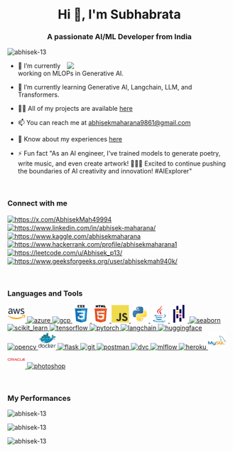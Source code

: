<!--
abhisek-13/abhisek-13 is a ✨ special ✨ repository because its README.md (this file) appears on your GitHub profile.

Here are some ideas to get you started:

- 🔭 I’m currently working on ...
- 🌱 I’m currently learning ...
- 👯 I’m looking to collaborate on ...
- 🤔 I’m looking for help with ...
- 💬 Ask me about ...
- 📫 How to reach me: ...
- 😄 Pronouns: ...
- ⚡ Fun fact: ...
-->
<h1 align="center">Hi 👋, I'm Subhabrata</h1>
<h3 align="center">A passionate AI/ML Developer from India</h3>


<p align="left"> <img src="https://komarev.com/ghpvc/?username=abhisek-13&label=Profile%20views&color=0e75b6&style=flat" alt="abhisek-13" /> </p>

<img src="https://static.wixstatic.com/media/3eee0b_8b6780c6bd8245ecafdbe55d8db7e2df~mv2.gif" align="right" width = 370px />

- 🔭 I’m currently working on MLOPs in Generative AI.

- 🌱 I’m currently learning Generative AI, Langchain, LLM, and Transformers.

- 👨‍💻 All of my projects are available [here](https://github.com/abhisek-13?tab=repositories)

- 📫 You can reach me at abhisekmaharana9861@gmail.com

- 📄 Know about my experiences [here](https://drive.google.com/file/d/15SWNOapSvogmbyrF1_dSDM1b1Ro8iOPW/view)

- ⚡ Fun fact "As an AI engineer, I've trained models to generate poetry, write music, and even create artwork! 🤖🎨🎶 Excited to continue pushing the boundaries of AI creativity and innovation! #AIExplorer"

<br>

<h3 align="left">Connect with me</h3>
<p align="left">
<a href="https://x.com/AbhisekMah49994" target="blank"><img align="center" src="https://img.freepik.com/free-vector/new-2023-twitter-logo-x-icon-design_1017-45418.jpg?size=338&ext=jpg&ga=GA1.1.1413502914.1719792000&semt=ais_user" alt="https://x.com/AbhisekMah49994" height="30" width="40" /></a>
<a href="(https://www.linkedin.com/in/subhabrata-dash-22sd02/)" target="blank"><img align="center" src="https://raw.githubusercontent.com/rahuldkjain/github-profile-readme-generator/master/src/images/icons/Social/linked-in-alt.svg" alt="https://www.linkedin.com/in/abhisek-maharana/" height="30" width="40" /></a>
<a href="https://www.kaggle.com/abhisekmaharana" target="blank"><img align="center" src="https://raw.githubusercontent.com/rahuldkjain/github-profile-readme-generator/master/src/images/icons/Social/kaggle.svg" alt="https://www.kaggle.com/abhisekmaharana" height="30" width="40" /></a>
<a href="https://www.hackerrank.com/profile/abhisekmaharana1" target="blank"><img align="center" src="https://raw.githubusercontent.com/rahuldkjain/github-profile-readme-generator/master/src/images/icons/Social/hackerrank.svg" alt="https://www.hackerrank.com/profile/abhisekmaharana1" height="30" width="40" /></a>
<a href="https://leetcode.com/u/Abhisek_p13/" target="blank"><img align="center" src="https://raw.githubusercontent.com/rahuldkjain/github-profile-readme-generator/master/src/images/icons/Social/leet-code.svg" alt="https://leetcode.com/u/Abhisek_p13/" height="30" width="40" /></a>
<a href="https://www.geeksforgeeks.org/user/abhisekmah940k/" target="blank"><img align="center" src="https://raw.githubusercontent.com/rahuldkjain/github-profile-readme-generator/master/src/images/icons/Social/geeks-for-geeks.svg" alt="https://www.geeksforgeeks.org/user/abhisekmah940k/" height="30" width="40" /></a>
</p>

<br>

<h3 align="left">Languages and Tools</h3>
<p align="left"> <a href="https://aws.amazon.com" target="_blank" rel="noreferrer"> <img src="https://raw.githubusercontent.com/devicons/devicon/master/icons/amazonwebservices/amazonwebservices-original-wordmark.svg" alt="aws" width="40" height="40"/> </a> <a href="https://azure.microsoft.com/en-in/" target="_blank" rel="noreferrer"> <img src="https://www.vectorlogo.zone/logos/microsoft_azure/microsoft_azure-icon.svg" alt="azure" width="40" height="40"/> </a> <a href="https://cloud.google.com" target="_blank" rel="noreferrer"> <img src="https://www.vectorlogo.zone/logos/google_cloud/google_cloud-icon.svg" alt="gcp" width="40" height="40"/> </a> <a href="https://www.w3schools.com/css/" target="_blank" rel="noreferrer"> <img src="https://raw.githubusercontent.com/devicons/devicon/master/icons/css3/css3-original-wordmark.svg" alt="css3" width="40" height="40"/> </a> <a href="https://www.w3.org/html/" target="_blank" rel="noreferrer"> <img src="https://raw.githubusercontent.com/devicons/devicon/master/icons/html5/html5-original-wordmark.svg" alt="html5" width="40" height="40"/> </a> <a href="https://developer.mozilla.org/en-US/docs/Web/JavaScript" target="_blank" rel="noreferrer"> <img src="https://raw.githubusercontent.com/devicons/devicon/master/icons/javascript/javascript-original.svg" alt="javascript" width="40" height="40"/> </a> <a href="https://www.python.org" target="_blank" rel="noreferrer"> <img src="https://raw.githubusercontent.com/devicons/devicon/master/icons/python/python-original.svg" alt="python" width="40" height="40"/> </a> <a href="https://www.java.com" target="_blank" rel="noreferrer"> <img src="https://raw.githubusercontent.com/devicons/devicon/master/icons/java/java-original.svg" alt="java" width="40" height="40"/> </a> <a href="https://pandas.pydata.org/" target="_blank" rel="noreferrer"> <img src="https://raw.githubusercontent.com/devicons/devicon/2ae2a900d2f041da66e950e4d48052658d850630/icons/pandas/pandas-original.svg" alt="pandas" width="40" height="40"/> </a> <a href="https://seaborn.pydata.org/" target="_blank" rel="noreferrer"> <img src="https://seaborn.pydata.org/_images/logo-mark-lightbg.svg" alt="seaborn" width="40" height="40"/> </a> <a href="https://scikit-learn.org/" target="_blank" rel="noreferrer"> <img src="https://upload.wikimedia.org/wikipedia/commons/0/05/Scikit_learn_logo_small.svg" alt="scikit_learn" width="40" height="40"/> </a> <a href="https://www.tensorflow.org" target="_blank" rel="noreferrer"> <img src="https://www.vectorlogo.zone/logos/tensorflow/tensorflow-icon.svg" alt="tensorflow" width="40" height="40"/> </a> <a href="https://pytorch.org/" target="_blank" rel="noreferrer"> <img src="https://www.vectorlogo.zone/logos/pytorch/pytorch-icon.svg" alt="pytorch" width="40" height="40"/> </a> <a href="https://www.langchain.com/" target="_blank" rel="noreferrer"> <img src="https://cdn.analyticsvidhya.com/wp-content/uploads/2023/07/langchain3.png" alt="langchain" width="40" height="40"/> </a> <a href="https://huggingface.co/" target="_blank" rel="noreferrer"> <img src="https://huggingface.co/front/assets/huggingface_logo-noborder.svg" alt="huggingface" width="40" height="40"/> </a> <a href="https://opencv.org/" target="_blank" rel="noreferrer"> <img src="https://www.vectorlogo.zone/logos/opencv/opencv-icon.svg" alt="opencv" width="40" height="40"/> </a> <a href="https://www.docker.com/" target="_blank" rel="noreferrer"> <img src="https://raw.githubusercontent.com/devicons/devicon/master/icons/docker/docker-original-wordmark.svg" alt="docker" width="40" height="40"/> </a> <a href="https://flask.palletsprojects.com/" target="_blank" rel="noreferrer"> <img src="https://encrypted-tbn0.gstatic.com/images?q=tbn:ANd9GcSY-uSR_8O7PoQHwvHP36Zer9KlQmCk7-_Fcg&s" alt="flask" width="40" height="40"/> </a> <a href="https://git-scm.com/" target="_blank" rel="noreferrer"> <img src="https://www.vectorlogo.zone/logos/git-scm/git-scm-icon.svg" alt="git" width="40" height="40"/> </a> <a href="https://postman.com" target="_blank" rel="noreferrer"> <img src="https://www.vectorlogo.zone/logos/getpostman/getpostman-icon.svg" alt="postman" width="40" height="40"/> </a> <a href="https://dvc.org/" target="_blank" rel="noreferrer"> <img src="https://dvc.org/img/logos/dvc.svg" alt="dvc" width="40" height="40"/> </a> <a href="https://mlflow.org/" target="_blank" rel="noreferrer"> <img src="https://mlflow.org/img/mlflow-black.svg" alt="mlflow" width="40" height="40"/> </a> <a href="https://heroku.com" target="_blank" rel="noreferrer"> <img src="https://www.vectorlogo.zone/logos/heroku/heroku-icon.svg" alt="heroku" width="40" height="40"/> </a> <a href="https://www.mysql.com/" target="_blank" rel="noreferrer"> <img src="https://raw.githubusercontent.com/devicons/devicon/master/icons/mysql/mysql-original-wordmark.svg" alt="mysql" width="40" height="40"/> </a> <a href="https://www.oracle.com/" target="_blank" rel="noreferrer"> <img src="https://raw.githubusercontent.com/devicons/devicon/master/icons/oracle/oracle-original.svg" alt="oracle" width="40" height="40"/> </a> <a href="https://www.photoshop.com/en" target="_blank" rel="noreferrer"> <img src="https://encrypted-tbn0.gstatic.com/images?q=tbn:ANd9GcSOggcxHxPZolo0bL9rWj5SeoMVbITg3uSzsA&s" alt="photoshop" width="40" height="40"/> </a> </p>

<br>
<h3 align="left">My Performances</h3>
<p><img src="https://github-readme-stats.vercel.app/api/top-langs?username=abhisek-13&show_icons=true&locale=en&layout=compact" alt="abhisek-13" /> </p>

<p> <img src="https://github-readme-stats.vercel.app/api?username=abhisek-13&show_icons=true&locale=en" alt="abhisek-13" /> </p>

<p><img src="https://github-readme-streak-stats.herokuapp.com/?user=abhisek-13&" alt="abhisek-13" /></p>
